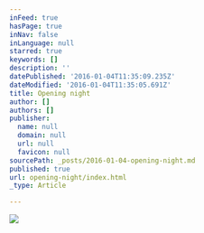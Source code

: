 ```yaml
---
inFeed: true
hasPage: true
inNav: false
inLanguage: null
starred: true
keywords: []
description: ''
datePublished: '2016-01-04T11:35:09.235Z'
dateModified: '2016-01-04T11:35:05.691Z'
title: Opening night
author: []
authors: []
publisher:
  name: null
  domain: null
  url: null
  favicon: null
sourcePath: _posts/2016-01-04-opening-night.md
published: true
url: opening-night/index.html
_type: Article

---
```

![](https://the-grid-user-content.s3-us-west-2.amazonaws.com/8a7eda53-550c-4734-825d-f925530ebfe8.png)